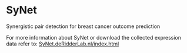 # SyNet
Synergistic pair detection for breast cancer outcome prediction

For more information about SyNet or download the collected expression data refer to:
[SyNet.deRidderLab.nl/index.html](SyNet.deRidderLab.nl/index.html)
